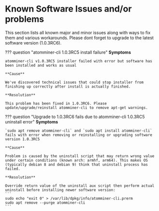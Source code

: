 # Known Software Issues and/or problems

This section lists all known major and minor issues along with ways to fix them and various workarounds.
Please dont forget to upgrade to the latest software version (1.0.3RC6).

??? question "atomminer-cli 1.0.3RC5 install failure"
	**Symptoms**

	atomminer-cli v1.0.3RC5 installer failed with error but software has been installed and works as usual

	**Cause**
  	
  	We've discovered technical issues that could stop installer from finishing up correctly after install is actually finished. 

	**Resolution**

	This problem has been fixed in 1.0.3RC6. Please update/upgrade/reinstall atomminer-cli to remove apt-get warnings.


??? question "Upgrade to 1.0.3RC6 fails due to atomminer-cli 1.0.3RC5 uninstall error"
	**Symptoms**

	`sudo apt remove atomminer-cli` and `sudo apt install atomminer-cli` fails with error when removing or reinstalling or upgrading software version 1.0.3RC5

	**Cause**
  	
  	Problem is caused by the uninstall script that may return wrong value under certain conditions (known arch: armhf, arm64). This makes OS (typically debian 8 and debian 9) think that uninstall process has failed.

	**Resolution**

	Override return value of the uninstall aux script then perform actual uninstall before installing newer software version:
	```
	sudo echo "exit 0" > /var/lib/dpkg/info/atomminer-cli.prerm
	sudo apt remove --purge atomminer-cli
	```


